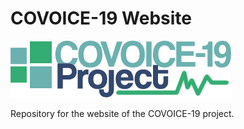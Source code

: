 # COVOICE-19 Website

![COVOICE-19 Logo](https://raw.githubusercontent.com/RicardoSPeres/COVOICE-19/gh-pages/img/logos/covoice_text_white_logo.png)

Repository for the website of the COVOICE-19 project.
